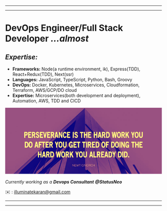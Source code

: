 <hr />
<hr />

# DevOps Engineer/Full Stack Developer _...almost_ 


## _Expertise:_

- <strong>Frameworks:</strong> Node(a runtime environment, ik), Express(TDD), React+Redux(TDD), Next(ssr)
- <strong>Languages:</strong> JavaScript, TypeScript, Python, Bash, Groovy
- <strong>DevOps:</strong> Docker, Kubernetes, Microservices, Cloudformation, Terraform, AWS/GCP/DO cloud
- <strong>Expertise:</strong> Microservices(both development and deployment), Automation, AWS, TDD and CICD



<p align="center"><img width="600"src="https://github.com/karankumarshreds/karankumarshreds/blob/main/persevere.jpg"/></p> 

_Currently working as a <strong>Devops Consultant</strong> __@StatusNeo___

✉️ : illuminatekaran@gmail.com
<br />
<hr />
<hr />
